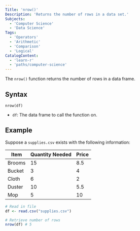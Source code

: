 ```yaml
---
Title: 'nrow()'
Description: 'Returns the number of rows in a data set.'
Subjects:
  - 'Computer Science'
  - 'Data Science'
Tags:
  - 'Operators'
  - 'Arithmetic'
  - 'Comparison'
  - 'Logical'
CatalogContent:
  - 'learn-r'
  - 'paths/computer-science'
---
```


The `nrow()` function returns the number of rows in a data frame.

## Syntax

```pseudo
nrow(df)
```

- `df`: The data frame to call the function on.

## Example

Suppose a `supplies.csv` exists with the following information:

| Item   | Quantity Needed | Price |
| ------ | --------------- | ----- |
| Brooms | 15              | 8.5   |
| Bucket | 3               | 4     |
| Cloth  | 6               | 2     |
| Duster | 10              | 5.5   |
| Mop    | 5               | 10    |

```r
# Read in file
df <- read.csv("supplies.csv")

# Retrieve number of rows
nrow(df) # 5
```
